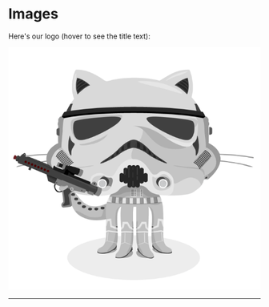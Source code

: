 <!--- { "document-meta": { "version": "1" } } -->

# Images

Here's our logo (hover to see the title text):

![alt text](../assets/stormtroopercat.png "Logo Title Text 1")

------

